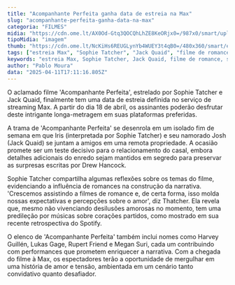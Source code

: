 ```yaml
---
title: "Acompanhante Perfeita ganha data de estreia na Max"
slug: "acompanhante-perfeita-ganha-data-na-max"
categoria: "FILMES"
midia: "https://cdn.ome.lt/AX0Od-Gtq3QOCQhLhZE8KeORjx0=/987x0/smart/uploads/conteudo/fotos/OMELETE_CAPA_-_2025-04-11T133204.511.png"
tipoMidia: "imagem"
thumb: "https://cdn.ome.lt/NcKiHs6REUGLynYb4WUEY3t4qB0=/480x360/smart/extras/conteudos/omelete_THUMB_-_2025-04-11T133148.378.png"
tags: ["estreia Max", "Sophie Tatcher", "Jack Quaid", "filme de romance", "streaming", "relacionamento", "suspense", "elenco estelar"]
keywords: "estreia Max, Sophie Tatcher, Jack Quaid, filme de romance, streaming, relacionamento, suspense, elenco estelar"
author: "Pablo Moura"
data: "2025-04-11T17:11:16.805Z"
---
```


O aclamado filme 'Acompanhante Perfeita', estrelado por Sophie Tatcher e Jack Quaid, finalmente tem uma data de estreia definida no serviço de streaming Max. A partir do dia 18 de abril, os assinantes poderão desfrutar deste intrigante longa-metragem em suas plataformas preferidas.

A trama de 'Acompanhante Perfeita' se desenrola em um isolado fim de semana em que Iris (interpretada por Sophie Tatcher) e seu namorado Josh (Jack Quaid) se juntam a amigos em uma remota propriedade. A ocasião promete ser um teste decisivo para o relacionamento do casal, embora detalhes adicionais do enredo sejam mantidos em segredo para preservar as surpresas escritas por Drew Hancock.

Sophie Tatcher compartilha algumas reflexões sobre os temas do filme, evidenciando a influência de romances na construção da narrativa. 'Crescemos assistindo a filmes de romance e, de certa forma, isso molda nossas expectativas e percepções sobre o amor', diz Thatcher. Ela revela que, mesmo não vivenciando desilusões amorosas no momento, tem uma predileção por músicas sobre corações partidos, como mostrado em sua recente retrospectiva do Spotify.

O elenco de 'Acompanhante Perfeita' também inclui nomes como Harvey Guillén, Lukas Gage, Rupert Friend e Megan Suri, cada um contribuindo com performances que prometem enriquecer a narrativa. Com a chegada do filme à Max, os espectadores terão a oportunidade de mergulhar em uma história de amor e tensão, ambientada em um cenário tanto convidativo quanto desafiador.